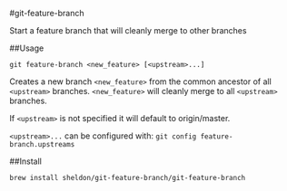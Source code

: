 #git-feature-branch

Start a feature branch that will cleanly merge to other branches

##Usage

`git feature-branch <new_feature> [<upstream>...]`

Creates a new branch `<new_feature>` from the common ancestor of all `<upstream>` branches. `<new_feature>` will cleanly merge to all `<upstream>` branches.

If `<upstream>` is not specified it will default to origin/master.

`<upstream>...` can be configured with: `git config feature-branch.upstreams`

##Install

`brew install sheldon/git-feature-branch/git-feature-branch`
